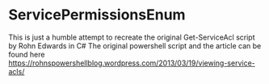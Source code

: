 # ServicePermissionsEnum
This is just a humble attempt to recreate the original Get-ServiceAcl script by Rohn Edwards in C#
The original powershell script and the article can be found here https://rohnspowershellblog.wordpress.com/2013/03/19/viewing-service-acls/

